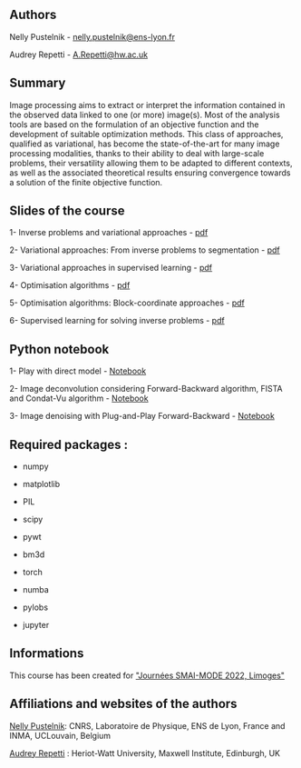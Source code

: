 ## Authors

Nelly Pustelnik - nelly.pustelnik@ens-lyon.fr 

Audrey Repetti - A.Repetti@hw.ac.uk



## Summary

Image processing  aims to extract or interpret the information contained in the observed data linked to one (or more) image(s). Most of the analysis tools are based on the formulation of an objective function and the development of suitable optimization methods. This class of approaches, qualified as variational, has become the state-of-the-art for many image processing modalities, thanks to their ability to deal with large-scale problems, their versatility allowing them to be adapted to different contexts, as well as the associated theoretical results ensuring convergence towards a solution of the finite objective function.

## Slides of the course

1-  Inverse problems and variational approaches - [pdf](https://github.com/npusteln/ProxImage/raw/main/Slides/Part1.pdf)

2- Variational approaches: From inverse problems to segmentation - [pdf](https://github.com/npusteln/ProxImage/raw/main/Slides/Part2.pdf)

3- Variational approaches in supervised learning - [pdf](https://github.com/npusteln/ProxImage/raw/main/Slides/Part3.pdf)

4- Optimisation algorithms - [pdf](https://github.com/npusteln/ProxImage/raw/main/Slides/Part4.pdf)

5- Optimisation algorithms: Block-coordinate approaches - [pdf](https://github.com/npusteln/ProxImage/raw/main/Slides/Part5.pdf)

6- Supervised learning for solving inverse problems - [pdf](https://github.com/npusteln/ProxImage/raw/main/Slides/Part6.pdf)



## Python notebook

1- Play with direct model - [Notebook](https://github.com/npusteln/ProxImage/blob/main/Python_tutorial/Tutorial_part1.ipynb)

2- Image deconvolution considering Forward-Backward algorithm, FISTA and Condat-Vu algorithm - [Notebook](https://github.com/npusteln/ProxImage/blob/main/Python_tutorial/Tutorial_part2.ipynb)

3- Image denoising with Plug-and-Play Forward-Backward - [Notebook](https://github.com/npusteln/ProxImage/blob/main/Python_tutorial/Tutorial_part3.ipynb)



## Required packages :

  * numpy
  
  * matplotlib
  
  * PIL
   
  * scipy
   
  * pywt
   
  * bm3d
   
  * torch
   
  * numba
   
  * pylobs
   
  * jupyter

## Informations

This course has been created for ["Journées SMAI-MODE 2022, Limoges"](https://indico.math.cnrs.fr/event/6564/)

## Affiliations and websites of the authors 

[Nelly Pustelnik](http://perso.ens-lyon.fr/nelly.pustelnik/): CNRS, Laboratoire de Physique, ENS de Lyon, France and INMA, UCLouvain, Belgium


[Audrey Repetti](https://sites.google.com/view/audreyrepetti) : Heriot-Watt University, Maxwell Institute, Edinburgh, UK


